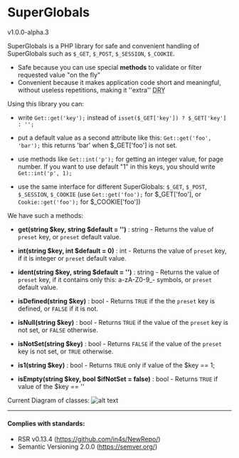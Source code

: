 SuperGlobals
=========
v1.0.0-alpha.3

SuperGlobals is a PHP library for safe and convenient handling of SuperGlobals such as ```$_GET```, ```$_POST```, ```$_SESSION```, ```$_COOKIE```.
- Safe because you can use special <b>methods</b> to validate or filter requested value "on the fly"
- Convenient because it makes application code short and meaningful, without useless repetitions, making it ''extra'' <abbr title="Don't Repeat Yourself">DRY</abbr>

Using this library you can:
 
 - write ```Get::get('key');``` instead of ```isset($_GET['key']) ? $_GET['key'] : '';```
 
 - put a default value as a second attribute like this: ```Get::get('foo', 'bar');``` this returns 'bar' when $_GET['foo'] is not set.
 
 - use methods like ```Get::int('p');``` for getting an integer value, for page number. If you want to use default "1" in this keys, you should write ```Get::int('p', 1);```
 
 - use the same interface for different SuperGlobals: ```$_GET```, ```$_POST```, ```$_SESSION```, ```$_COOKIE``` (use ```Get::get('foo');``` for $_GET['foo'], or ```Cookie::get('foo');``` for $_COOKIE['foo'])

 We have such a methods:
 * **get(string $key, string $default = '')** : string - Returns the value of ```preset``` key, or ```preset``` default value.
 
 * **int(string $key, int $default = 0)** : int - Returns the value of ```preset``` key, if it is integer or ```preset``` default value.
 
 * **ident(string $key, string $default = '')** : string - Returns the value of ```preset``` key, if it contains only this: a-zA-Z0-9_- symbols, or ```preset``` default value.
 
 * **isDefined(string $key)** : bool - Returns ```TRUE``` if the the ```preset``` key is defined, or ```FALSE``` if it is not.
 
 * **isNull(string $key)** : bool - Returns ```TRUE``` if the value of the ```preset``` key is not set, or ```FALSE``` otherwise.
 
 * **isNotSet(string $key)** : bool - Returns ```FALSE``` if the value of the ```preset``` key is not set, or ```TRUE``` otherwise.
 
 * **is1(string $key)** : bool - Returns ```TRUE``` only if value of the $key == 1;
 
 * **isEmpty(string $key, bool $ifNotSet = false)** : bool - Returns ```TRUE``` if value of the $key == ''
 
 
 Current Diagram of classes:
 ![alt text](https://yuml.me/diagram/plain;dir:td/class/[j4s/superglobals/ValidateSuperglobalsOrNot%7C%7C()],[j4s/superglobals/Superglobals%7C%7Cident();isNotSet();isNull();is1();int();isEmpty();float()],[j4s/superglobals/Get%7CarrayName;inputConstant;convertNumeric%7Cget();isDefined();ident();isNotSet();isNull();is1();int();isEmpty();float()],[j4s/superglobals/SuperglobalStrictInterface%7C%7Cget();isDefined()],[j4s/superglobals/Post%7CarrayName;inputConstant;convertNumeric%7Cget();isDefined();ident();isNotSet();isNull();is1();int();isEmpty();float()],[j4s/superglobals/Session%7CarrayName;inputConstant;convertNumeric%7Cget();int();isDefined();isNull();set();float();is1();ident();isNotSet();isEmpty()],[j4s/superglobals/SuperglobalInterface%7C%7Cget();isDefined()],[j4s/superglobals/Cookie%7CarrayName;inputConstant;convertNumeric%7Cget();isDefined();ident();isNotSet();isNull();is1();int();isEmpty();float()],[j4s/superglobals/ValidateSuperglobalsOrNot]%5E-[j4s/superglobals/Superglobals],[j4s/superglobals/Superglobals]%5E-[j4s/superglobals/Get],[j4s/superglobals/SuperglobalStrictInterface]%5E-.-[j4s/superglobals/Get],[j4s/superglobals/Superglobals]%5E-[j4s/superglobals/Post],[j4s/superglobals/SuperglobalStrictInterface]%5E-.-[j4s/superglobals/Post],[j4s/superglobals/Superglobals]%5E-[j4s/superglobals/Session],[j4s/superglobals/SuperglobalInterface]%5E-.-[j4s/superglobals/Session],[j4s/superglobals/Superglobals]%5E-[j4s/superglobals/Cookie],[j4s/superglobals/SuperglobalStrictInterface]%5E-.-[j4s/superglobals/Cookie])

___
#### Complies with standards:

- RSR v0.13.4 (https://github.com/in4s/NewRepo/)
- Semantic Versioning 2.0.0 (https://semver.org/)